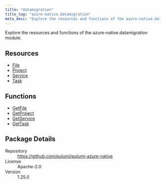 ```yaml
---
title: "datamigration"
title_tag: "azure-native.datamigration"
meta_desc: "Explore the resources and functions of the azure-native.datamigration module."
---
```


<!-- WARNING: this file was generated by Pulumi Docs Generator. -->
<!-- Do not edit by hand unless you're certain you know what you are doing! -->

Explore the resources and functions of the azure-native.datamigration module.

<h2 id="resources">Resources</h2>
<ul class="api">
    <li><a href="file" title="File"><span class="symbol resource"></span>File</a></li>
    <li><a href="project" title="Project"><span class="symbol resource"></span>Project</a></li>
    <li><a href="service" title="Service"><span class="symbol resource"></span>Service</a></li>
    <li><a href="task" title="Task"><span class="symbol resource"></span>Task</a></li>
</ul>

<h2 id="functions">Functions</h2>
<ul class="api">
    <li><a href="getfile" title="GetFile"><span class="symbol function"></span>GetFile</a></li>
    <li><a href="getproject" title="GetProject"><span class="symbol function"></span>GetProject</a></li>
    <li><a href="getservice" title="GetService"><span class="symbol function"></span>GetService</a></li>
    <li><a href="gettask" title="GetTask"><span class="symbol function"></span>GetTask</a></li>
</ul>

<h2 id="package-details">Package Details</h2>
<dl class="package-details">
	<dt>Repository</dt>
	<dd><a href="https://github.com/pulumi/pulumi-azure-native">https://github.com/pulumi/pulumi-azure-native</a></dd>
	<dt>License</dt>
	<dd>Apache-2.0</dd>
	<dt>Version</dt>
	<dd>1.25.0</dd>
</dl>

